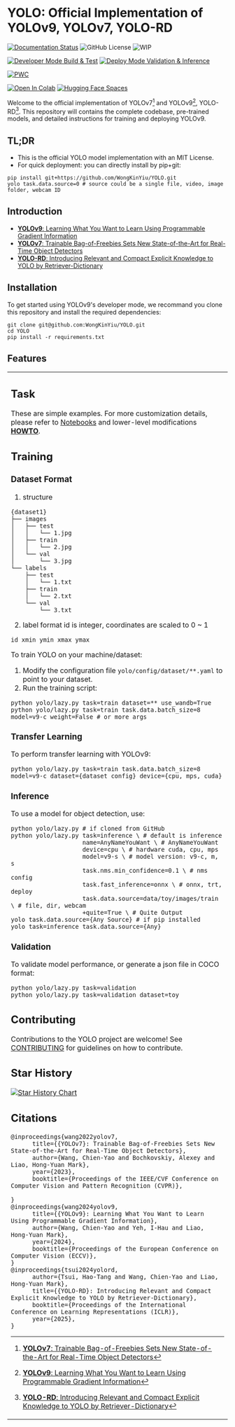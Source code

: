 # YOLO: Official Implementation of YOLOv9, YOLOv7, YOLO-RD

[![Documentation Status](https://readthedocs.org/projects/yolo-docs/badge/?version=latest)](https://yolo-docs.readthedocs.io/en/latest/?badge=latest)
![GitHub License](https://img.shields.io/github/license/WongKinYiu/YOLO)
![WIP](https://img.shields.io/badge/status-WIP-orange)

[![Developer Mode Build & Test](https://github.com/WongKinYiu/YOLO/actions/workflows/develop.yaml/badge.svg)](https://github.com/WongKinYiu/YOLO/actions/workflows/develop.yaml)
[![Deploy Mode Validation & Inference](https://github.com/WongKinYiu/YOLO/actions/workflows/deploy.yaml/badge.svg)](https://github.com/WongKinYiu/YOLO/actions/workflows/deploy.yaml)

[![PWC](https://img.shields.io/endpoint.svg?url=https://paperswithcode.com/badge/yolov9-learning-what-you-want-to-learn-using/real-time-object-detection-on-coco)](https://paperswithcode.com/sota/real-time-object-detection-on-coco)

[![Open In Colab](https://colab.research.google.com/assets/colab-badge.svg)]()
[![Hugging Face Spaces](https://img.shields.io/badge/%F0%9F%A4%97%20Hugging%20Face-Spaces-green)](https://huggingface.co/spaces/henry000/YOLO)

<!-- > [!IMPORTANT]
> This project is currently a Work In Progress and may undergo significant changes. It is not recommended for use in production environments until further notice. Please check back regularly for updates.
>
> Use of this code is at your own risk and discretion. It is advisable to consult with the project owner before deploying or integrating into any critical systems. -->

Welcome to the official implementation of YOLOv7[^1] and YOLOv9[^2], YOLO-RD[^3]. This repository will contains the complete codebase, pre-trained models, and detailed instructions for training and deploying YOLOv9.

## TL;DR

- This is the official YOLO model implementation with an MIT License.
- For quick deployment: you can directly install by pip+git:

```shell
pip install git+https://github.com/WongKinYiu/YOLO.git
yolo task.data.source=0 # source could be a single file, video, image folder, webcam ID
```

## Introduction

- [**YOLOv9**: Learning What You Want to Learn Using Programmable Gradient Information](https://arxiv.org/abs/2402.13616)
- [**YOLOv7**: Trainable Bag-of-Freebies Sets New State-of-the-Art for Real-Time Object Detectors](https://arxiv.org/abs/2207.02696)
- [**YOLO-RD**: Introducing Relevant and Compact Explicit Knowledge to YOLO by Retriever-Dictionary](https://arxiv.org/abs/2410.15346)

## Installation

To get started using YOLOv9's developer mode, we recommand you clone this repository and install the required dependencies:

```shell
git clone git@github.com:WongKinYiu/YOLO.git
cd YOLO
pip install -r requirements.txt
```

## Features

<table>
<tr><td>

## Task

These are simple examples. For more customization details, please refer to [Notebooks](examples) and lower-level modifications **[HOWTO](docs/HOWTO.md)**.

## Training

### Dataset Format

1. structure
```
{dataset1}
├── images
│   ├── test
│   │   └── 1.jpg
│   ├── train
│   │   └── 2.jpg
│   └── val
│       └── 3.jpg
└── labels
    ├── test
    │   └── 1.txt
    ├── train
    │   └── 2.txt
    └── val
        └── 3.txt
```

2. label format
id is integer, coordinates are scaled to 0 ~ 1
```
id xmin ymin xmax ymax
```

To train YOLO on your machine/dataset:

1. Modify the configuration file `yolo/config/dataset/**.yaml` to point to your dataset.
2. Run the training script:

```shell
python yolo/lazy.py task=train dataset=** use_wandb=True
python yolo/lazy.py task=train task.data.batch_size=8 model=v9-c weight=False # or more args
```

### Transfer Learning

To perform transfer learning with YOLOv9:

```shell
python yolo/lazy.py task=train task.data.batch_size=8 model=v9-c dataset={dataset_config} device={cpu, mps, cuda}
```

### Inference

To use a model for object detection, use:

```shell
python yolo/lazy.py # if cloned from GitHub
python yolo/lazy.py task=inference \ # default is inference
                    name=AnyNameYouWant \ # AnyNameYouWant
                    device=cpu \ # hardware cuda, cpu, mps
                    model=v9-s \ # model version: v9-c, m, s
                    task.nms.min_confidence=0.1 \ # nms config
                    task.fast_inference=onnx \ # onnx, trt, deploy
                    task.data.source=data/toy/images/train \ # file, dir, webcam
                    +quite=True \ # Quite Output
yolo task.data.source={Any Source} # if pip installed
yolo task=inference task.data.source={Any}
```

### Validation

To validate model performance, or generate a json file in COCO format:

```shell
python yolo/lazy.py task=validation
python yolo/lazy.py task=validation dataset=toy
```

## Contributing

Contributions to the YOLO project are welcome! See [CONTRIBUTING](docs/CONTRIBUTING.md) for guidelines on how to contribute.

## Star History

[![Star History Chart](https://api.star-history.com/svg?repos=MultimediaTechLab/YOLO&type=Date)](https://star-history.com/#MultimediaTechLab/YOLO&Date)

## Citations

```
@inproceedings{wang2022yolov7,
      title={{YOLOv7}: Trainable Bag-of-Freebies Sets New State-of-the-Art for Real-Time Object Detectors},
      author={Wang, Chien-Yao and Bochkovskiy, Alexey and Liao, Hong-Yuan Mark},
      year={2023},
      booktitle={Proceedings of the IEEE/CVF Conference on Computer Vision and Pattern Recognition (CVPR)},

}
@inproceedings{wang2024yolov9,
      title={{YOLOv9}: Learning What You Want to Learn Using Programmable Gradient Information},
      author={Wang, Chien-Yao and Yeh, I-Hau and Liao, Hong-Yuan Mark},
      year={2024},
      booktitle={Proceedings of the European Conference on Computer Vision (ECCV)},
}
@inproceedings{tsui2024yolord,
      author={Tsui, Hao-Tang and Wang, Chien-Yao and Liao, Hong-Yuan Mark},
      title={{YOLO-RD}: Introducing Relevant and Compact Explicit Knowledge to YOLO by Retriever-Dictionary},
      booktitle={Proceedings of the International Conference on Learning Representations (ICLR)},
      year={2025},
}

```

[^1]: [**YOLOv7**: Trainable Bag-of-Freebies Sets New State-of-the-Art for Real-Time Object Detectors](https://arxiv.org/abs/2207.02696)

[^2]: [**YOLOv9**: Learning What You Want to Learn Using Programmable Gradient Information](https://arxiv.org/abs/2402.13616)

[^3]: [**YOLO-RD**: Introducing Relevant and Compact Explicit Knowledge to YOLO by Retriever-Dictionary](https://arxiv.org/abs/2410.15346)
